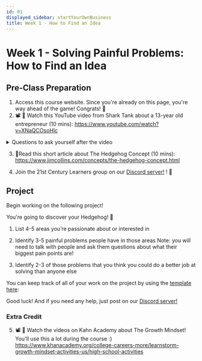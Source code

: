 ```yaml
---
id: 01
displayed_sidebar: startYourOwnBusiness
title: Week 1 - How to Find an Idea
---
```


# Week 1 - Solving Painful Problems: How to Find an Idea

## Pre-Class Preparation

1. Access this course website. Since you're already on this page, you're way ahead of the game! Congrats! 👊 
3. 📽️ 🍿 Watch this YouTube video from Shark Tank about a 13-year old entrepreneur (10 mins):  https://www.youtube.com/watch?v=XNaQCOsoHlc

<details>
  <summary>Questions to ask yourself after the video</summary>
    1. What did you think the student entrepreneur did well in his presentation? What could have been more persuasive? <br />
    2. What happened when one of the Sharks said No? What was the entrepreneur's reaction? <br />
    3. What did you learn about negotiation from the clip?  <br />
    4. Do you think the student entrepreneur made the right real in the end? Why or why not? <br />
</details>

3. :book:Read this short article about The Hedgehog Concept (10 mins): https://www.jimcollins.com/concepts/the-hedgehog-concept.html

4. Join the 21st Century Learners group on our [Discord server!](https://discord.gg/NVq4JK8B) ! :raised_hands:


## Project

Begin working on the following project!


You're going to discover your Hedgehog! :boar: 

1.  List 4-5 areas you’re passionate about or interested in
    
2.  Identify 3-5 painful problems people have in those areas
	Note: you will need to talk with people and ask them questions about what their biggest pain points are!  
    
3.  Identify 2-3 of those problems that you think you could do a better job at solving than anyone else

You can keep track of all of your work on the project by using the [template here](https://docs.google.com/document/d/1nRiomxn-rP5_IUGq9x_jTPQxQEwgeFr_2yoxc5bP5EU/edit?usp=sharing): 


Good luck! And if you need any help, just post on our [Discord server!](https://discord.gg/NVq4JK8B)

### Extra Credit

5. 📽️ 🍿 Watch the videos on Kahn Academy about The Growth Mindset! You'll use this a lot during the course :) https://www.khanacademy.org/college-careers-more/learnstorm-growth-mindset-activities-us/high-school-activities


